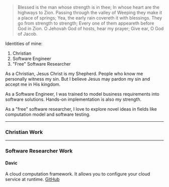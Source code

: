 > Blessed is the man whose strength is in thee; In whose heart are the highways to Zion.
> Passing through the valley of Weeping they make it a place of springs; Yea, the early rain covereth it with blessings.
> They go from strength to strength; Every one of them appeareth before God in Zion.
> O Jehovah God of hosts, hear my prayer; Give ear, O God of Jacob.

Identities of mine: 
1. Christian
2. Software Engineer 
3. "Free" Software Researcher

As a Christian, Jesus Christ is my Shepherd. People who know me personally witness my sin. But I believe Jesus may pardon my sin and accept me in His kingdom. 

As a Software Engineer, I was trained to model business requirements into software solutions. Hands-on implementation is also my strength.

As a "free" software researcher, I love to explore novel ideas in fields like computation model and software testing. 

--- 

### Christian Work 

---

### Software Researcher Work 

#### Davic
A cloud computation framework. It allows you to configure your cloud service at runtime. [GitHub](https://github.com/wfchiang/davic)